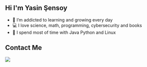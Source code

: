 ## Hi I'm Yasin Şensoy 


-  🌱 I’m addicted to learning and growing every day
-  💻 I love science, math, programming, cybersecurity and books
-  🚀 I spend most of  time with Java Python and Linux


 ## Contact Me 
 
<a href="https://www.linkedin.com/in/yasin-%C5%9F-01457318a/"><img src="https://img.shields.io/badge/linkedin-%230077B5.svg?&style=for-the-badge&logo=linkedin&logoColor=white" /></a>
 
